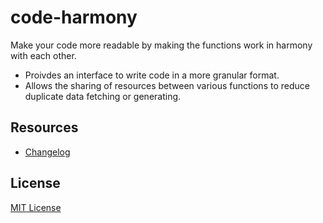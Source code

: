 # code-harmony

Make your code more readable by making the functions work in harmony with each other.

- Proivdes an interface to write code in a more granular format.
- Allows the sharing of resources between various functions to reduce duplicate data fetching or generating.

## Resources

- [Changelog](https://github.com/thakursaurabh1998/code-harmony/blob/master/CHANGELOG.md)

## License

[MIT License](https://choosealicense.com/licenses/mit/)

